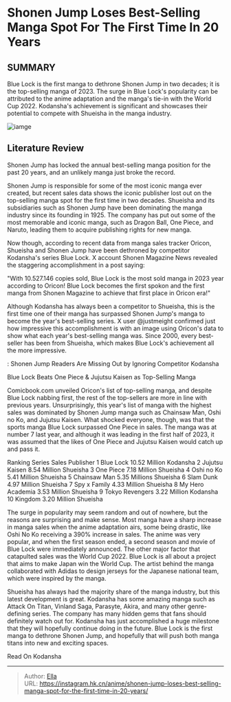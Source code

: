 # Shonen Jump Loses Best-Selling Manga Spot For The First Time In 20 Years


## SUMMARY 



  Blue Lock is the first manga to dethrone Shonen Jump in two decades; it is the top-selling manga of 2023.   The surge in Blue Lock&#39;s popularity can be attributed to the anime adaptation and the manga&#39;s tie-in with the World Cup 2022.   Kodansha&#39;s achievement is significant and showcases their potential to compete with Shueisha in the manga industry.  

![iamge](https://static1.srcdn.com/wordpress/wp-content/uploads/2023/10/shonen-jump-manga.jpg)

## Literature Review

Shonen Jump has locked the annual best-selling manga position for the past 20 years, and an unlikely manga just broke the record.




Shonen Jump is responsible for some of the most iconic manga ever created, but recent sales data shows the iconic publisher lost out on the top-selling manga spot for the first time in two decades. Shueisha and its subsidiaries such as Shonen Jump have been dominating the manga industry since its founding in 1925. The company has put out some of the most memorable and iconic manga, such as Dragon Ball, One Piece, and Naruto, leading them to acquire publishing rights for new manga.




Now though, according to recent data from manga sales tracker Oricon, Shueisha and Shonen Jump have been dethroned by competitor Kodansha&#39;s series Blue Lock. X account Shonen Magazine News revealed the staggering accomplishment in a post saying:



&#34;With 10.527.146 copies sold, Blue Lock is the most sold manga in 2023 year according to Oricon! Blue Lock becomes the first spokon and the first manga from Shonen Magazine to achieve that first place in Oricon era!&#34;





 

Although Kodansha has always been a competitor to Shueisha, this is the first time one of their manga has surpassed Shonen Jump&#39;s manga to become the year&#39;s best-selling series. X user @justmeight confirmed just how impressive this accomplishment is with an image using Oricon&#39;s data to show what each year&#39;s best-selling manga was. Since 2000, every best-seller has been from Shueisha, which makes Blue Lock&#39;s achievement all the more impressive.




 : Shonen Jump Readers Are Missing Out by Ignoring Competitor Kodansha


 Blue Lock Beats One Piece &amp; Jujutsu Kaisen as Top-Selling Manga 

 

Comicbook.com unveiled Oricon&#39;s list of top-selling manga, and despite Blue Lock nabbing first, the rest of the top-sellers are more in line with previous years. Unsurprisingly, this year&#39;s list of manga with the highest sales was dominated by Shonen Jump manga such as Chainsaw Man, Oshi no Ko, and Jujutsu Kaisen. What shocked everyone, though, was that the sports manga Blue Lock surpassed One Piece in sales. The manga was at number 7 last year, and although it was leading in the first half of 2023, it was assumed that the likes of One Piece and Jujutsu Kaisen would catch up and pass it.

 Ranking  Series  Sales  Publisher   1  Blue Lock  10.52 Million  Kodansha   2  Jujutsu Kaisen  8.54 Million  Shueisha   3  One Piece  7.18 Million  Shueisha   4  Oshi no Ko  5.41 Million  Shueisha   5  Chainsaw Man  5.35 Millions  Shueisha   6  Slam Dunk  4.97 Million  Shueisha   7  Spy x Family  4.33 Million  Shueisha   8  My Hero Academia  3.53 Million  Shueisha   9  Tokyo Revengers  3.22 Million  Kodansha   10  Kingdom  3.20 Million  Shueisha   






The surge in popularity may seem random and out of nowhere, but the reasons are surprising and make sense. Most manga have a sharp increase in manga sales when the anime adaptation airs, some being drastic, like Oshi No Ko receiving a 390% increase in sales. The anime was very popular, and when the first season ended, a second season and movie of Blue Lock were immediately announced. The other major factor that catapulted sales was the World Cup 2022. Blue Lock is all about a project that aims to make Japan win the World Cup. The artist behind the manga collaborated with Adidas to design jerseys for the Japanese national team, which were inspired by the manga.


 

Shueisha has always had the majority share of the manga industry, but this latest development is great. Kodansha has some amazing manga such as Attack On Titan, Vinland Saga, Parasyte, Akira, and many other genre-defining series. The company has many hidden gems that fans should definitely watch out for. Kodansha has just accomplished a huge milestone that they will hopefully continue doing in the future. Blue Lock is the first manga to dethrone Shonen Jump, and hopefully that will push both manga titans into new and exciting spaces.




Read On Kodansha



---

> Author: [Ella](https://instagram.hk.cn/)  
> URL: https://instagram.hk.cn/anime/shonen-jump-loses-best-selling-manga-spot-for-the-first-time-in-20-years/  

